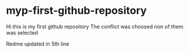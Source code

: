 # myp-first-github-repository
Hi this is my first github repository
The conflict was choosed non of them was selected

Redme updated in 5th line
